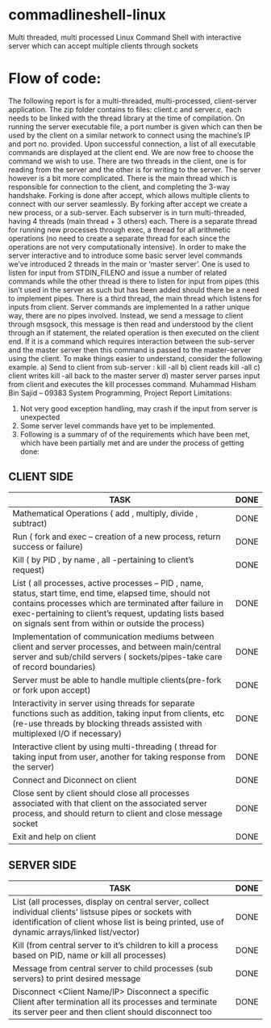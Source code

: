 # commadlineshell-linux
Multi threaded, multi processed Linux Command Shell with interactive server which can accept multiple clients through sockets


# Flow of code:

The following report is for a multi-threaded, multi-processed, client-server application.
The zip folder contains to files: client.c and server.c, each needs to be linked with the
thread library at the time of compilation. On running the server executable file, a port
number is given which can then be used by the client on a similar network to connect
using the machine’s IP and port no. provided. Upon successful connection, a list of all
executable commands are displayed at the client end. We are now free to choose the
command we wish to use.
There are two threads in the client, one is for reading from the server and the other is
for writing to the server.
The server however is a bit more complicated. There is the main thread which is
responsible for connection to the client, and completing the 3-way handshake.
Forking is done after accept, which allows multiple clients to connect with our server
seamlessly. By forking after accept we create a new process, or a sub-server. Each subserver is in turn multi-threaded, having 4 threads (main thread + 3 others) each. There is
a separate thread for running new processes through exec, a thread for all arithmetic
operations (no need to create a separate thread for each since the operations are not
very computationally intensive).
In order to make the server interactive and to introduce some basic server level
commands we’ve introduced 2 threads in the main or ‘master server’. One is used to
listen for input from STDIN_FILENO and issue a number of related commands while the
other thread is there to listen for input from pipes (this isn’t used in the server as such
but has been added should there be a need to implement pipes. There is a third thread,
the main thread which listens for inputs from client.
Server commands are implemented In a rather unique way, there are no pipes involved.
Instead, we send a message to client through msgsock, this message is then read and
understood by the client through an if statement, the related operation is then executed
on the client end. If it is a command which requires interaction between the sub-server
and the master server then this command is passed to the master-server using the client.
To make things easier to understand, consider the following example.
a) Send to client from sub-server : kill -all b) client reads kill -all c) client writes kill -all
back to the master server d) master server parses input from client and executes the kill
processes command.
Muhammad Hisham Bin Sajid – 09383
System Programming, Project Report
Limitations:
1. Not very good exception handling, may crash if the input from server is unexpected
2. Some server level commands have yet to be implemented.
3. Following is a summary of of the requirements which have been met, which have been
partially met and are under the process of getting done:



## CLIENT SIDE
| TASK        | DONE    |       
| ------------- |:-------------:| 
| Mathematical Operations ( add , multiply, divide , subtract) | DONE |
| Run ( fork and exec – creation of a new process, return success or failure) | DONE | 
| Kill ( by PID , by name , all -pertaining to client’s request) | DONE |   
| List ( all processes, active processes – PID , name, status, start time, end time, elapsed time, should not contains processes which are terminated after failure in exec-pertaining to client’s request, updating lists based on signals sent from within or outside the process) | DONE |
| Implementation of communication mediums between client and server processes, and between main/central server and sub/child servers ( sockets/pipes-take care of record boundaries) | DONE |
| Server must be able to handle multiple clients(pre-fork or fork upon accept) | DONE |
| Interactivity in server using threads for separate functions such as addition, taking input from clients, etc (re-use threads by blocking threads assisted with multiplexed I/O if necessary) | DONE |
| Interactive client by using multi-threading ( thread for taking input from user, another for taking response from the server) | DONE |
| Connect and Diconnect on client | DONE |
| Close sent by client should close all processes associated with that client on the associated server process, and should return to client and close message socket | DONE |
| Exit and help on client | DONE |

## SERVER SIDE
| TASK        | DONE    |       
| ------------- |:-------------:| 
| List (all processes, display on central server, collect individual clients’ listsuse pipes or sockets with identification of client whose list is being printed, use of dynamic arrays/linked list/vector) | DONE |
| Kill (from central server to it’s children to kill a process based on PID, name or kill all processes) | DONE |
| Message from central server to child processes (sub servers) to print desired message | DONE |
| Disconnect <Client Name/IP> Disconnect a specific Client after termination all its processes and terminate its server peer and then client should disconnect too | DONE |



